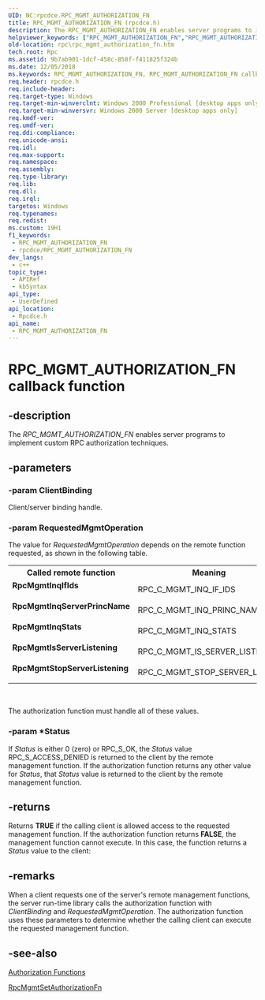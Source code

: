```yaml
---
UID: NC:rpcdce.RPC_MGMT_AUTHORIZATION_FN
title: RPC_MGMT_AUTHORIZATION_FN (rpcdce.h)
description: The RPC_MGMT_AUTHORIZATION_FN enables server programs to implement custom RPC authorization techniques.
helpviewer_keywords: ["RPC_MGMT_AUTHORIZATION_FN","RPC_MGMT_AUTHORIZATION_FN callback","RPC_MGMT_AUTHORIZATION_FN callback function [RPC]","RpcMgmtInqIfIds","RpcMgmtInqServerPrincName","RpcMgmtInqStats","RpcMgmtIsServerListening","RpcMgmtStopServerListening","_rpc_rpc_mgmt_authorization_fn","rpc.rpc_mgmt_authorization_fn","rpcdce/RPC_MGMT_AUTHORIZATION_FN"]
old-location: rpc\rpc_mgmt_authorization_fn.htm
tech.root: Rpc
ms.assetid: 9b7ab901-1dcf-458c-858f-f411825f324b
ms.date: 12/05/2018
ms.keywords: RPC_MGMT_AUTHORIZATION_FN, RPC_MGMT_AUTHORIZATION_FN callback, RPC_MGMT_AUTHORIZATION_FN callback function [RPC], RpcMgmtInqIfIds, RpcMgmtInqServerPrincName, RpcMgmtInqStats, RpcMgmtIsServerListening, RpcMgmtStopServerListening, _rpc_rpc_mgmt_authorization_fn, rpc.rpc_mgmt_authorization_fn, rpcdce/RPC_MGMT_AUTHORIZATION_FN
req.header: rpcdce.h
req.include-header: 
req.target-type: Windows
req.target-min-winverclnt: Windows 2000 Professional [desktop apps only]
req.target-min-winversvr: Windows 2000 Server [desktop apps only]
req.kmdf-ver: 
req.umdf-ver: 
req.ddi-compliance: 
req.unicode-ansi: 
req.idl: 
req.max-support: 
req.namespace: 
req.assembly: 
req.type-library: 
req.lib: 
req.dll: 
req.irql: 
targetos: Windows
req.typenames: 
req.redist: 
ms.custom: 19H1
f1_keywords:
 - RPC_MGMT_AUTHORIZATION_FN
 - rpcdce/RPC_MGMT_AUTHORIZATION_FN
dev_langs:
 - c++
topic_type:
 - APIRef
 - kbSyntax
api_type:
 - UserDefined
api_location:
 - Rpcdce.h
api_name:
 - RPC_MGMT_AUTHORIZATION_FN
---
```


# RPC_MGMT_AUTHORIZATION_FN callback function


## -description

The 
<i>RPC_MGMT_AUTHORIZATION_FN</i> enables server programs to implement custom RPC authorization techniques.

## -parameters

### -param ClientBinding

Client/server binding handle.

### -param RequestedMgmtOperation

The value for <i>RequestedMgmtOperation</i> depends on the remote function requested, as shown in the following table. 



<table>
<tr>
<th>Called remote function</th>
<th>Meaning</th>
</tr>
<tr>
<td width="40%"><a id="RpcMgmtInqIfIds"></a><a id="rpcmgmtinqifids"></a><a id="RPCMGMTINQIFIDS"></a><dl>
<dt><b>RpcMgmtInqIfIds</b></dt>
</dl>
</td>
<td width="60%">
RPC_C_MGMT_INQ_IF_IDS

</td>
</tr>
<tr>
<td width="40%"><a id="RpcMgmtInqServerPrincName"></a><a id="rpcmgmtinqserverprincname"></a><a id="RPCMGMTINQSERVERPRINCNAME"></a><dl>
<dt><b>RpcMgmtInqServerPrincName</b></dt>
</dl>
</td>
<td width="60%">
RPC_C_MGMT_INQ_PRINC_NAME

</td>
</tr>
<tr>
<td width="40%"><a id="RpcMgmtInqStats"></a><a id="rpcmgmtinqstats"></a><a id="RPCMGMTINQSTATS"></a><dl>
<dt><b>RpcMgmtInqStats</b></dt>
</dl>
</td>
<td width="60%">
RPC_C_MGMT_INQ_STATS

</td>
</tr>
<tr>
<td width="40%"><a id="RpcMgmtIsServerListening"></a><a id="rpcmgmtisserverlistening"></a><a id="RPCMGMTISSERVERLISTENING"></a><dl>
<dt><b>RpcMgmtIsServerListening</b></dt>
</dl>
</td>
<td width="60%">
RPC_C_MGMT_IS_SERVER_LISTEN

</td>
</tr>
<tr>
<td width="40%"><a id="RpcMgmtStopServerListening"></a><a id="rpcmgmtstopserverlistening"></a><a id="RPCMGMTSTOPSERVERLISTENING"></a><dl>
<dt><b>RpcMgmtStopServerListening</b></dt>
</dl>
</td>
<td width="60%">
RPC_C_MGMT_STOP_SERVER_LISTEN

</td>
</tr>
</table>
 

The authorization function must handle all of these values.

### -param *Status

If <i>Status</i> is either 0 (zero) or RPC_S_OK, the <i>Status</i> value RPC_S_ACCESS_DENIED is returned to the client by the remote management function. If the authorization function returns any other value for <i>Status</i>, that <i>Status</i> value is returned to the client by the remote management function.

## -returns

Returns <b>TRUE</b> if the calling client is allowed access to the requested management function. If the authorization function returns <b>FALSE</b>, the management function cannot execute. In this case, the function returns a <i>Status</i> value to the client:

## -remarks

When a client requests one of the server's remote management functions, the server run-time library calls the authorization function with <i>ClientBinding</i> and <i>RequestedMgmtOperation</i>. The authorization function uses these parameters to determine whether the calling client can execute the requested management function.

## -see-also

<a href="https://docs.microsoft.com/windows/desktop/Rpc/authorization-functions">Authorization Functions</a>



<a href="https://docs.microsoft.com/windows/desktop/api/rpcdce/nf-rpcdce-rpcmgmtsetauthorizationfn">RpcMgmtSetAuthorizationFn</a>

